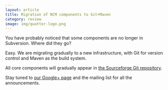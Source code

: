 ```yaml
---
layout: article
title: Migration of NCM components to Git+Maven
category: review
image: img/quattor-logo.png
---
```


You have probably noticed that some components are no longer in
Subversion. Where did they go?

Easy. We are migrating gradually to a new infrastructure, with Git for
version control and Maven as the build system.

All core components will gradually appear in
[the Sourceforge Git repository](git://quattor.git.sourceforge.net/gitroot/quattor/core-ncm-components).

Stay tuned to
[our Google+ page](https://plus.google.com/u/0/b/106108753304191902209/106108753304191902209/posts)
and the mailing list for all the announcements.
